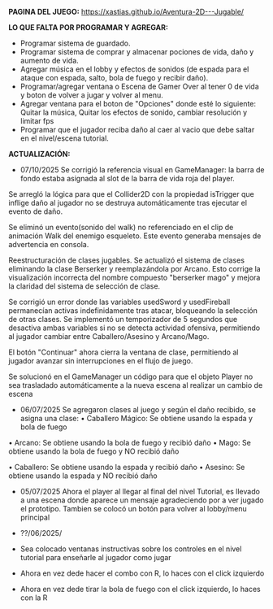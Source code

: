 __PAGINA DEL JUEGO:__ https://xastias.github.io/Aventura-2D---Jugable/


__LO QUE FALTA POR PROGRAMAR Y AGREGAR:__

- Programar sistema de guardado.
- Programar sistema de comprar y almacenar pociones de vida, daño y aumento de vida. 
- Agregar música en el lobby y efectos de sonidos (de espada para el ataque con espada, salto, bola de fuego y recibir daño).
- Programar/agregar ventana o Escena de Gamer Over al tener 0 de vida y boton de volver a jugar y volver al menu.
- Agregar ventana para el boton de "Opciones" donde esté lo siguiente: Quitar la música, Quitar los efectos de sonido, cambiar resolución y limitar fps
- Programar que el jugador reciba daño al caer al vacio que debe saltar en el nivel/escena tutorial.


__ACTUALIZACIÓN:__

- 07/10/2025
Se corrigió la referencia visual en GameManager: la barra de fondo estaba asignada al slot de la barra de vida roja del player.

Se arregló la lógica para que el Collider2D con la propiedad isTrigger que inflige daño al jugador no se destruya automáticamente tras ejecutar el evento de daño.

Se eliminó un evento(sonido del walk) no referenciado en el clip de animación Walk del enemigo esqueleto. Este evento generaba mensajes de advertencia en consola.

Reestructuración de clases jugables. Se actualizó el sistema de clases eliminando la clase Berserker y reemplazándola por Arcano. Esto corrige la visualización incorrecta del nombre compuesto "berserker mago" y mejora la claridad del sistema de selección de clase.

Se corrigió un error donde las variables usedSword y usedFireball permanecían activas indefinidamente tras atacar, bloqueando la selección de otras clases. Se implementó un temporizador de 5 segundos que desactiva ambas variables si no se detecta actividad ofensiva, permitiendo al jugador cambiar entre Caballero/Asesino y Arcano/Mago.

El botón "Continuar" ahora cierra la ventana de clase, permitiendo al jugador avanzar sin interrupciones en el flujo de juego.

Se solucionó en el GameManager un código para que el objeto Player no sea trasladado automáticamente a la nueva escena al realizar un cambio de escena


- 06/07/2025
Se agregaron clases al juego y según el daño recibido, se asigna una clase:
•	Caballero Mágico: Se obtiene usando la espada y bola de fuego

•	Arcano: Se obtiene usando la bola de fuego y recibió daño
•	Mago: Se obtiene usando la bola de fuego y NO recibió daño

•	Caballero: Se obtiene usando la  espada y recibió daño
•	Asesino: Se obtiene usando la espada y NO recibió daño


- 05/07/2025
Ahora el player al llegar al final del nivel Tutorial, es llevado a una escena donde aparece un mensaje agradeciendo por a ver jugado el prototipo. Tambien se colocó un botón para volver al lobby/menu principal


- ??/06/2025/
- Sea colocado ventanas instructivas sobre los controles en el nivel tutorial para enseñarle al jugador como jugar
- Ahora en vez dede hacer el combo con R, lo haces con el click izquierdo
- Ahora en vez dede tirar la bola de fuego con el click izquierdo, lo haces con la R